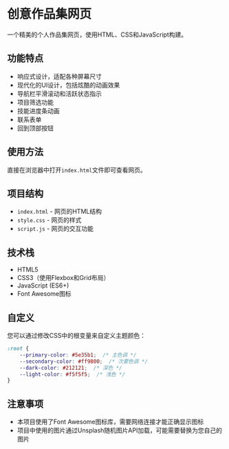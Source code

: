 # 创意作品集网页

一个精美的个人作品集网页，使用HTML、CSS和JavaScript构建。

## 功能特点

- 响应式设计，适配各种屏幕尺寸
- 现代化的UI设计，包括炫酷的动画效果
- 导航栏平滑滚动和活跃状态指示
- 项目筛选功能
- 技能进度条动画
- 联系表单
- 回到顶部按钮

## 使用方法

直接在浏览器中打开`index.html`文件即可查看网页。

## 项目结构

- `index.html` - 网页的HTML结构
- `style.css` - 网页的样式
- `script.js` - 网页的交互功能

## 技术栈

- HTML5
- CSS3（使用Flexbox和Grid布局）
- JavaScript (ES6+)
- Font Awesome图标

## 自定义

您可以通过修改CSS中的根变量来自定义主题颜色：

```css
:root {
    --primary-color: #5e35b1;  /* 主色调 */
    --secondary-color: #ff9800;  /* 次要色调 */
    --dark-color: #212121;  /* 深色 */
    --light-color: #f5f5f5;  /* 浅色 */
}
```

## 注意事项

- 本项目使用了Font Awesome图标库，需要网络连接才能正确显示图标
- 项目中使用的图片通过Unsplash随机图片API加载，可能需要替换为您自己的图片 